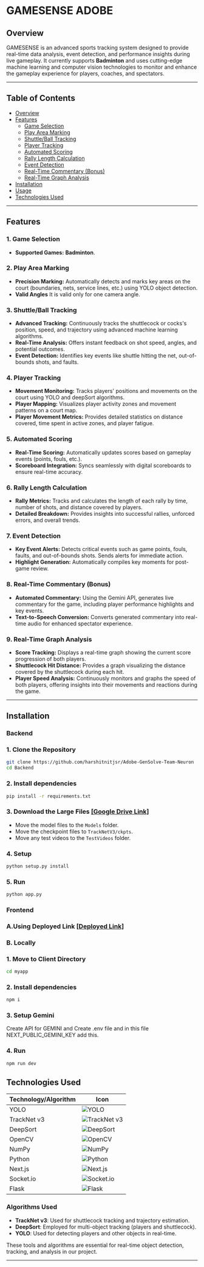 # GAMESENSE ADOBE

## Overview

GAMESENSE is an advanced sports tracking system designed to provide real-time data analysis, event detection, and performance insights during live gameplay. It currently supports **Badminton** and uses cutting-edge machine learning and computer vision technologies to monitor and enhance the gameplay experience for players, coaches, and spectators.

---

## Table of Contents
- [Overview](#overview)
- [Features](#features)
  - [Game Selection](#1-game-selection)
  - [Play Area Marking](#2-play-area-marking)
  - [Shuttle/Ball Tracking](#3-shuttleball-tracking)
  - [Player Tracking](#4-player-tracking)
  - [Automated Scoring](#5-automated-scoring)
  - [Rally Length Calculation](#6-rally-length-calculation)
  - [Event Detection](#7-event-detection)
  - [Real-Time Commentary (Bonus)](#8-real-time-commentary-bonus)
  - [Real-Time Graph Analysis](#9-real-time-graph-analysis)
- [Installation](#installation)
- [Usage](#usage)
- [Technologies Used](#technologies-used)


---

## Features

### 1. Game Selection
- **Supported Games:**  **Badminton**.


### 2. Play Area Marking
- **Precision Marking:** Automatically detects and marks key areas on the court (boundaries, nets, service lines, etc.) using YOLO object detection.
- **Valid Angles**  It is valid only for one  camera angle.

### 3. Shuttle/Ball Tracking
- **Advanced Tracking:** Continuously tracks the shuttlecock or cocks's position, speed, and trajectory using advanced machine learning algorithms.
- **Real-Time Analysis:** Offers instant feedback on shot speed, angles, and potential outcomes.
- **Event Detection:** Identifies key events like shuttle hitting the net, out-of-bounds shots, and faults.

### 4. Player Tracking
- **Movement Monitoring:** Tracks players' positions and movements on the court using YOLO and deepSort algorithms.
- **Player Mapping:** Visualizes player activity zones and movement patterns on a court map.
- **Player Movement Metrics:** Provides detailed statistics on distance covered, time spent in active zones, and player fatigue.

### 5. Automated Scoring
- **Real-Time Scoring:** Automatically updates scores based on gameplay events (points, fouls, etc.).
- **Scoreboard Integration:** Syncs seamlessly with digital scoreboards to ensure real-time accuracy.

### 6. Rally Length Calculation
- **Rally Metrics:** Tracks and calculates the length of each rally by time, number of shots, and distance covered by players.
- **Detailed Breakdown:** Provides insights into successful rallies, unforced errors, and overall trends.

### 7. Event Detection
- **Key Event Alerts:** Detects critical events such as game points, fouls, faults, and out-of-bounds shots. Sends alerts for immediate action.
- **Highlight Generation:** Automatically compiles key moments for post-game review.

### 8. Real-Time Commentary (Bonus)
- **Automated Commentary:** Using the Gemini API, generates live commentary for the game, including player performance highlights and key events.
- **Text-to-Speech Conversion:** Converts generated commentary into real-time audio for enhanced spectator experience.

### 9. Real-Time Graph Analysis
- **Score Tracking:** Displays a real-time graph showing the current score progression of both players.
- **Shuttlecock Hit Distance:** Provides a graph visualizing the distance covered by the shuttlecock during each hit.
- **Player Speed Analysis:** Continuously monitors and graphs the speed of both players, offering insights into their movements and reactions during the game.



---


## Installation
### Backend
### 1. Clone the Repository
```bash
git clone https://github.com/harshitnitjsr/Adobe-GenSolve-Team-Neuron
cd Backend
```

### 2. Install dependencies
```bash
pip install -r requirements.txt
```

### 3. Download the Large Files [[Google Drive Link]](https://drive.google.com/your-link-here)
- Move the model files to the `Models` folder.
- Move the checkpoint files to `TrackNetV3/ckpts`.
- Move any test videos to the `TestVideos` folder.

### 4. Setup
```bash
python setup.py install
```
### 5. Run
```bash
python app.py
```

### Frontend
### A.Using Deployed Link [[Deployed Link]](https://adobe-gen-solve-team-neuron.vercel.app/)


### B. Locally


### 1. Move to Client Directory
```bash
cd myapp
```

### 2. Install dependencies
```bash
npm i
```
### 3. Setup Gemini 
Create API for GEMINI 
and Create .env file and in this file NEXT_PUBLIC_GEMINI_KEY add this.

### 4. Run
```bash
npm run dev
```

## Technologies Used


| Technology/Algorithm | Icon  |
|----------------------|-------|
| YOLO                 | ![YOLO](https://img.shields.io/badge/YOLO-v8-blue) |
| TrackNet v3          | ![TrackNet v3](https://img.shields.io/badge/TrackNet-v3-orange) |
| DeepSort             | ![DeepSort](https://img.shields.io/badge/DeepSort-green) |
| OpenCV               | ![OpenCV](https://img.shields.io/badge/OpenCV-brightgreen) |
| NumPy                | ![NumPy](https://img.shields.io/badge/NumPy-blue) |
| Python               | ![Python](https://img.shields.io/badge/Python-blue) |
| Next.js              | ![Next.js](https://img.shields.io/badge/Next.js-black) |
| Socket.io            | ![Socket.io](https://img.shields.io/badge/Socket.io-black) |
| Flask                | ![Flask](https://img.shields.io/badge/Flask-blue) |

### Algorithms Used
- **TrackNet v3**: Used for shuttlecock tracking and trajectory estimation.
- **DeepSort**: Employed for multi-object tracking (players and shuttlecock).
- **YOLO**: Used for detecting players and other objects in real-time.

These tools and algorithms are essential for real-time object detection, tracking, and analysis in our project.



---


